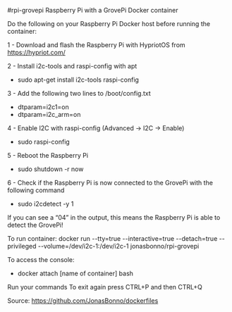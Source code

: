 #rpi-grovepi
Raspberry Pi with a GrovePi Docker container

Do the following on your Raspberry Pi Docker host before running the container:

1 - Download and flash the Raspberry Pi with HypriotOS from https://hypriot.com/

2 - Install i2c-tools and raspi-config with apt
- sudo apt-get install i2c-tools raspi-config

3 - Add the following two lines to /boot/config.txt
- dtparam=i2c1=on
- dtparam=i2c_arm=on

4 - Enable I2C with raspi-config (Advanced -> I2C -> Enable)
- sudo raspi-config

5 - Reboot the Raspberry Pi
- sudo shutdown -r now

6 - Check if the Raspberry Pi is now connected to the GrovePi with the following command
- sudo i2cdetect -y 1
  
If you can see a “04” in the output, this means the Raspberry Pi is able to detect the GrovePi!

To run container: docker run --tty=true --interactive=true --detach=true --privileged --volume=/dev/i2c-1:/dev/i2c-1 jonasbonno/rpi-grovepi

To access the console: 
- docker attach [name of container] bash

Run your commands
To exit again press CTRL+P and then CTRL+Q

Source: https://github.com/JonasBonno/dockerfiles
